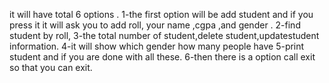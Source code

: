 it will have total 6 options .
1-the first option will be add student and if you press it it will ask you to add roll, your name ,cgpa ,and gender .
2-find student by roll, 
3-the total number of student,delete student,updatestudent information.
4-it will show which gender how many people have
5-print student and if you are done with all these.
6-then there is a option call exit so that you can exit.
